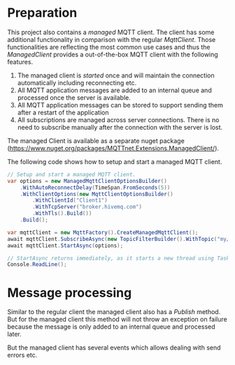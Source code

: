 # Preparation
This project also contains a _managed_ MQTT client. The client has some additional functionality in comparison with the regular _MqttClient_. Those functionalities are reflecting the most common use cases and thus the _ManagedClient_ provides a out-of-the-box MQTT client with the following features.
1. The managed client is _started_ once and will maintain the connection automatically including reconnecting etc.
2. All MQTT application messages are added to an internal queue and processed once the server is available.
3. All MQTT application messages can be stored to support sending them after a restart of the application
4. All subscriptions are managed across server connections. There is no need to subscribe manually after the connection with the server is lost.

The managed Client is available as a separate nuget package (https://www.nuget.org/packages/MQTTnet.Extensions.ManagedClient/).

The following code shows how to setup and start a managed MQTT client.
```csharp
// Setup and start a managed MQTT client.
var options = new ManagedMqttClientOptionsBuilder()
    .WithAutoReconnectDelay(TimeSpan.FromSeconds(5))
    .WithClientOptions(new MqttClientOptionsBuilder()
        .WithClientId("Client1")
        .WithTcpServer("broker.hivemq.com")
        .WithTls().Build())
    .Build();

var mqttClient = new MqttFactory().CreateManagedMqttClient();
await mqttClient.SubscribeAsync(new TopicFilterBuilder().WithTopic("my/topic").Build());
await mqttClient.StartAsync(options);

// StartAsync returns immediately, as it starts a new thread using Task.Run, and so the calling thread needs to wait.
Console.ReadLine();
```

# Message processing
Similar to the regular client the managed client also has a _Publish_ method. But for the managed client this method will not throw an exception on failure because the message is only added to an internal queue and processed later.

But the managed client has several events which allows dealing with send errors etc.